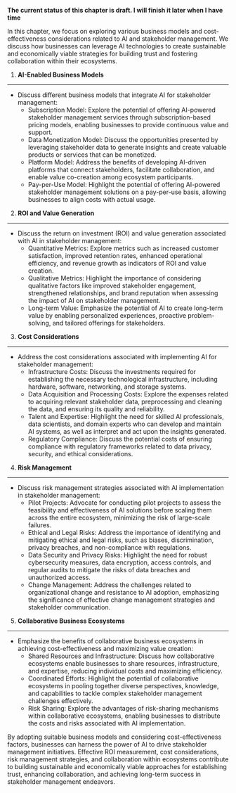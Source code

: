 **The current status of this chapter is draft. I will finish it later when I have time**

In this chapter, we focus on exploring various business models and cost-effectiveness considerations related to AI and stakeholder management. We discuss how businesses can leverage AI technologies to create sustainable and economically viable strategies for building trust and fostering collaboration within their ecosystems.

1. **AI-Enabled Business Models**
---------------------------------

* Discuss different business models that integrate AI for stakeholder management:
  * Subscription Model: Explore the potential of offering AI-powered stakeholder management services through subscription-based pricing models, enabling businesses to provide continuous value and support.
  * Data Monetization Model: Discuss the opportunities presented by leveraging stakeholder data to generate insights and create valuable products or services that can be monetized.
  * Platform Model: Address the benefits of developing AI-driven platforms that connect stakeholders, facilitate collaboration, and enable value co-creation among ecosystem participants.
  * Pay-per-Use Model: Highlight the potential of offering AI-powered stakeholder management solutions on a pay-per-use basis, allowing businesses to align costs with actual usage.

2. **ROI and Value Generation**
-------------------------------

* Discuss the return on investment (ROI) and value generation associated with AI in stakeholder management:
  * Quantitative Metrics: Explore metrics such as increased customer satisfaction, improved retention rates, enhanced operational efficiency, and revenue growth as indicators of ROI and value creation.
  * Qualitative Metrics: Highlight the importance of considering qualitative factors like improved stakeholder engagement, strengthened relationships, and brand reputation when assessing the impact of AI on stakeholder management.
  * Long-term Value: Emphasize the potential of AI to create long-term value by enabling personalized experiences, proactive problem-solving, and tailored offerings for stakeholders.

3. **Cost Considerations**
--------------------------

* Address the cost considerations associated with implementing AI for stakeholder management:
  * Infrastructure Costs: Discuss the investments required for establishing the necessary technological infrastructure, including hardware, software, networking, and storage systems.
  * Data Acquisition and Processing Costs: Explore the expenses related to acquiring relevant stakeholder data, preprocessing and cleaning the data, and ensuring its quality and reliability.
  * Talent and Expertise: Highlight the need for skilled AI professionals, data scientists, and domain experts who can develop and maintain AI systems, as well as interpret and act upon the insights generated.
  * Regulatory Compliance: Discuss the potential costs of ensuring compliance with regulatory frameworks related to data privacy, security, and ethical considerations.

4. **Risk Management**
----------------------

* Discuss risk management strategies associated with AI implementation in stakeholder management:
  * Pilot Projects: Advocate for conducting pilot projects to assess the feasibility and effectiveness of AI solutions before scaling them across the entire ecosystem, minimizing the risk of large-scale failures.
  * Ethical and Legal Risks: Address the importance of identifying and mitigating ethical and legal risks, such as biases, discrimination, privacy breaches, and non-compliance with regulations.
  * Data Security and Privacy Risks: Highlight the need for robust cybersecurity measures, data encryption, access controls, and regular audits to mitigate the risks of data breaches and unauthorized access.
  * Change Management: Address the challenges related to organizational change and resistance to AI adoption, emphasizing the significance of effective change management strategies and stakeholder communication.

5. **Collaborative Business Ecosystems**
----------------------------------------

* Emphasize the benefits of collaborative business ecosystems in achieving cost-effectiveness and maximizing value creation:
  * Shared Resources and Infrastructure: Discuss how collaborative ecosystems enable businesses to share resources, infrastructure, and expertise, reducing individual costs and maximizing efficiency.
  * Coordinated Efforts: Highlight the potential of collaborative ecosystems in pooling together diverse perspectives, knowledge, and capabilities to tackle complex stakeholder management challenges effectively.
  * Risk Sharing: Explore the advantages of risk-sharing mechanisms within collaborative ecosystems, enabling businesses to distribute the costs and risks associated with AI implementation.

By adopting suitable business models and considering cost-effectiveness factors, businesses can harness the power of AI to drive stakeholder management initiatives. Effective ROI measurement, cost considerations, risk management strategies, and collaboration within ecosystems contribute to building sustainable and economically viable approaches for establishing trust, enhancing collaboration, and achieving long-term success in stakeholder management endeavors.
